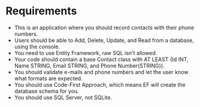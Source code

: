 # **Requirements**
- This is an application where you should record contacts with their phone numbers.
- Users should be able to Add, Delete, Update, and Read from a database, using the console.
- You need to use Entity Framework, raw SQL isn't allowed.
- Your code should contain a base Contact class with AT LEAST {Id INT, Name STRING, Email STRING, and Phone Number(STRING)}.
- You should validate e-mails and phone numbers and let the user know what formats are expected.
- You should use Code-First Approach, which means EF will create the database schema for you.
- You should use SQL Server, not SQLite.
